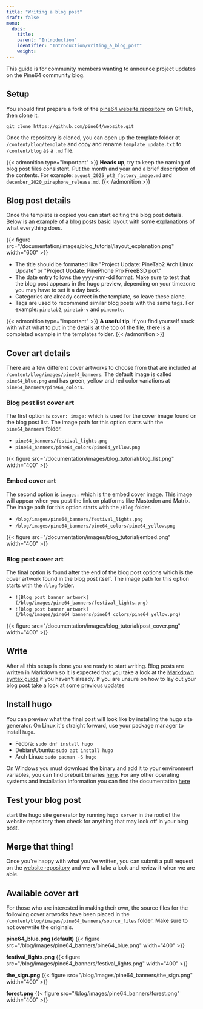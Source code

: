 ```yaml
---
title: "Writing a blog post"
draft: false
menu:
  docs:
    title:
    parent: "Introduction"
    identifier: "Introduction/Writing_a_blog_post"
    weight:
---
```


This guide is for community members wanting to announce project updates on the Pine64 community blog.

## Setup
You should first prepare a fork of the [pine64 website repository](https://github.com/pine64/website) on GitHub, then clone it. 

`git clone https://github.com/pine64/website.git`

Once the repository is cloned, you can open up the template folder at `/content/blog/template` and copy and rename `template_update.txt` to `/content/blog` as a `.md` file. 

{{< admonition type="important" >}}
 **Heads up**, try to keep the naming of blog post files consistent. Put the month and year and a brief description of the contents. For example:  `august_2025_pt2_factory_image.md` and `december_2020_pinephone_release.md`. 
{{< /admonition >}}

## Blog post details

Once the template is copied you can start editing the blog post details. Below is an example of a blog posts basic layout with some explanations of what everything does.

{{< figure src="/documentation/images/blog_tutorial/layout_explanation.png" width="600" >}}

* The title should be formatted like "Project Update: PineTab2 Arch Linux Update" or "Project Update: PinePhone Pro FreeBSD port"
* The date entry follows the yyyy-mm-dd format. Make sure to test that the blog post appears in the hugo preview, depending on your timezone you may have to set it a day back.  
* Categories are already correct in the template, so leave these alone. 
* Tags are used to recommend similar blog posts with the same tags. For example: `pinetab2`, `pinetab-v` and `pinenote`.

{{< admonition type="important" >}}
**A useful tip**, if you find yourself stuck with what what to put in the details at the top of the file, there is a completed example in the templates folder.
{{< /admonition >}}

## Cover art details

There are a few different cover artworks to choose from that are included at `/content/blog/images/pine64_banners`. The default image is called `pine64_blue.png` and has green, yellow and red color variations at `pine64_banners/pine64_colors`.

### Blog post list cover art

The first option is `cover: image:` which is used for the cover image found on the blog post list. The image path for this option starts with the `pine64_banners` folder. 
* `pine64_banners/festival_lights.png`
* `pine64_banners/pine64_colors/pine64_yellow.png`

{{< figure src="/documentation/images/blog_tutorial/blog_list.png" width="400" >}} 

### Embed cover art

The second option is `images:` which is the embed cover image. This image will appear when you post the link on platforms like Mastodon and Matrix. The image path for this option starts with the `/blog` folder. 
* `/blog/images/pine64_banners/festival_lights.png`
* `/blog/images/pine64_banners/pine64_colors/pine64_yellow.png`

{{< figure src="/documentation/images/blog_tutorial/embed.png" width="400" >}}

### Blog post cover art 

The final option is found after the end of the blog post options which is the cover artwork found in the blog post itself. The image path for this option starts with the `/blog` folder. 
* `![Blog post banner artwork](/blog/images/pine64_banners/festival_lights.png)`
* `![Blog post banner artwork](/blog/images/pine64_banners/pine64_colors/pine64_yellow.png)`

{{< figure src="/documentation/images/blog_tutorial/post_cover.png" width="400" >}}

## Write
After all this setup is done you are ready to start writing. Blog posts are written in Markdown so it is expected that you take a look at the [Markdown syntax guide](https://www.markdownguide.org/basic-syntax/) if you haven't already. If you are unsure on how to lay out your blog post take a look at some previous updates 

## Install hugo 
You can preview what the final post will look like by installing the hugo site generator. On Linux it's straight forward, use your package manager to install `hugo`. 
* Fedora: `sudo dnf install hugo`
* Debian/Ubuntu: `sudo apt install hugo`
* Arch Linux: `sudo pacman -S hugo`

On Windows you must download the binary and add it to your environment variables, you can find prebuilt binaries [here](https://github.com/gohugoio/hugo/releases). For any other operating systems and installation information you can find the documentation [here](https://gohugo.io/installation/)

## Test your blog post
start the hugo site generator by running `hugo server` in the root of the website repository then check for anything that may look off in your blog post.

## Merge that thing!
Once you're happy with what you've written, you can submit a pull request on the [website repository](https://github.com/pine64/website) and we will take a look and review it when we are able. 

## Available cover art
For those who are interested in making their own, the source files for the following cover artworks have been placed in the `/content/blog/images/pine64_banners/source_files` folder. Make sure to not overwrite the originals. 

**pine64_blue.png (default)**
{{< figure src="/blog/images/pine64_banners/pine64_blue.png" width="400" >}}

**festival_lights.png**
{{< figure src="/blog/images/pine64_banners/festival_lights.png" width="400" >}}

**the_sign.png**
{{< figure src="/blog/images/pine64_banners/the_sign.png" width="400" >}}

**forest.png**
{{< figure src="/blog/images/pine64_banners/forest.png" width="400" >}}
